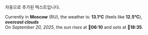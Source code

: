 
자동으로 추가된 텍스트입니다.

<!--START_SECTION:weather:moscow-->
Currently in **Moscow** (RU), the weather is: **13.1°C** (feels like **12.5°C**), ***overcast clouds***<br/>
On *September 20, 2025*, the *sun rises* at 🌅**06:10** and *sets* at 🌇**18:35**.
<!--END_SECTION:weather-->

